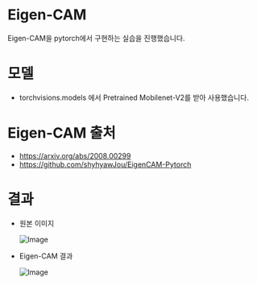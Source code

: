 # Eigen-CAM
Eigen-CAM을 pytorch에서 구현하는 실습을 진행했습니다.
# 모델
  - torchvisions.models 에서 Pretrained Mobilenet-V2를 받아 사용했습니다.
    
# Eigen-CAM 출처
   - https://arxiv.org/abs/2008.00299
   - https://github.com/shyhyawJou/EigenCAM-Pytorch
     
# 결과
  - 원본 이미지
    
    ![Image](https://github.com/user-attachments/assets/a1b2e869-6d59-4e43-808b-448f8fae2f14)
  - Eigen-CAM 결과
    
    ![Image](https://github.com/user-attachments/assets/1db42d8d-e3d2-4803-ba75-56280f014ba0)
